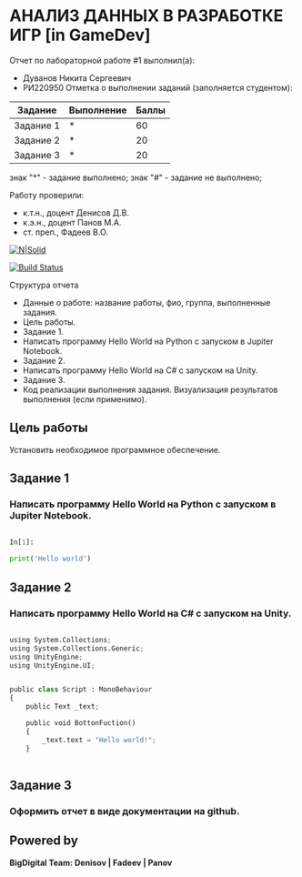 # АНАЛИЗ ДАННЫХ В РАЗРАБОТКЕ ИГР [in GameDev]
Отчет по лабораторной работе #1 выполнил(а):
- Дуванов Никита Сергеевич
- РИ220950
Отметка о выполнении заданий (заполняется студентом):

| Задание | Выполнение | Баллы |
| ------ | ------ | ------ |
| Задание 1 | * | 60 |
| Задание 2 | * | 20 |
| Задание 3 | * | 20 |

знак "*" - задание выполнено; знак "#" - задание не выполнено;

Работу проверили:
- к.т.н., доцент Денисов Д.В.
- к.э.н., доцент Панов М.А.
- ст. преп., Фадеев В.О.

[![N|Solid](https://cldup.com/dTxpPi9lDf.thumb.png)](https://nodesource.com/products/nsolid)

[![Build Status](https://travis-ci.org/joemccann/dillinger.svg?branch=master)](https://travis-ci.org/joemccann/dillinger)

Структура отчета

- Данные о работе: название работы, фио, группа, выполненные задания.
- Цель работы.
- Задание 1.
- Написать программу Hello World на Python с запуском в Jupiter Notebook.
- Задание 2.
- Написать программу Hello World на C# с запуском на Unity.
- Задание 3.
- Код реализации выполнения задания. Визуализация результатов выполнения (если применимо).


## Цель работы
Установить необходимое программное обеспечение.

## Задание 1
### Написать программу Hello World на Python с запуском в Jupiter Notebook.
```py

In[1]:

print('Hello world')

```

## Задание 2
### Написать программу Hello World на C# с запуском на Unity.

```py

using System.Collections;
using System.Collections.Generic;
using UnityEngine;
using UnityEngine.UI;


public class Script : MonoBehaviour
{
    public Text _text;

    public void BottonFuction()
    {
        _text.text = "Hello world!";
    }
 
```

## Задание 3
###  Оформить отчет в виде документации на github.



## Powered by

**BigDigital Team: Denisov | Fadeev | Panov**
